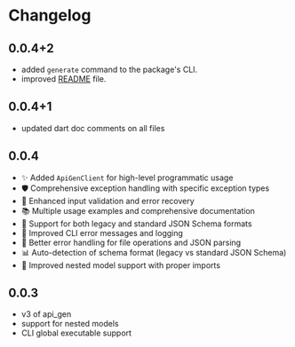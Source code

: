 # Changelog

## 0.0.4+2

- added `generate` command to the package's CLI.
- improved [README](https://github.com/mrrda1969/api_gen?tab=readme-ov-file#) file.

## 0.0.4+1

- updated dart doc comments on all files

## 0.0.4

- ✨ Added `ApiGenClient` for high-level programmatic usage
- 🛡️ Comprehensive exception handling with specific exception types
- 🔧 Enhanced input validation and error recovery
- 📚 Multiple usage examples and comprehensive documentation
- 🚀 Support for both legacy and standard JSON Schema formats
- 📝 Improved CLI error messages and logging
- 🎯 Better error handling for file operations and JSON parsing
- 📊 Auto-detection of schema format (legacy vs standard JSON Schema)
- 🔗 Improved nested model support with proper imports

## 0.0.3

- v3 of api_gen
- support for nested models
- CLI global executable support
